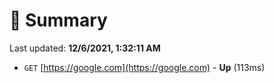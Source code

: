 # 📖 Summary
Last updated: **12/6/2021, 1:32:11 AM**

- `GET` [https://google.com](https://google.com) - **Up** (113ms)
